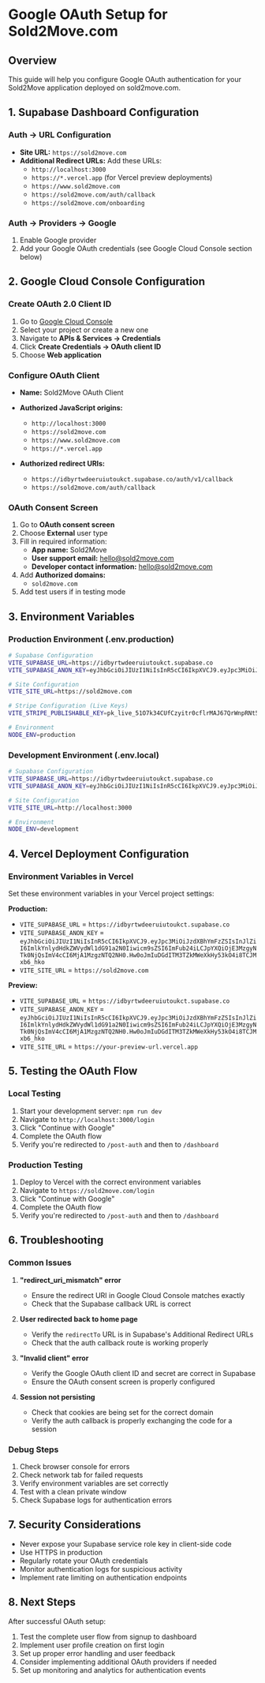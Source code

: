 # Google OAuth Setup for Sold2Move.com

## Overview
This guide will help you configure Google OAuth authentication for your Sold2Move application deployed on sold2move.com.

## 1. Supabase Dashboard Configuration

### Auth → URL Configuration
- **Site URL:** `https://sold2move.com`
- **Additional Redirect URLs:** Add these URLs:
  - `http://localhost:3000`
  - `https://*.vercel.app` (for Vercel preview deployments)
  - `https://www.sold2move.com`
  - `https://sold2move.com/auth/callback`
  - `https://sold2move.com/onboarding`

### Auth → Providers → Google
1. Enable Google provider
2. Add your Google OAuth credentials (see Google Cloud Console section below)

## 2. Google Cloud Console Configuration

### Create OAuth 2.0 Client ID
1. Go to [Google Cloud Console](https://console.cloud.google.com/)
2. Select your project or create a new one
3. Navigate to **APIs & Services → Credentials**
4. Click **Create Credentials → OAuth client ID**
5. Choose **Web application**

### Configure OAuth Client
- **Name:** Sold2Move OAuth Client
- **Authorized JavaScript origins:**
  - `http://localhost:3000`
  - `https://sold2move.com`
  - `https://www.sold2move.com`
  - `https://*.vercel.app`

- **Authorized redirect URIs:**
  - `https://idbyrtwdeeruiutoukct.supabase.co/auth/v1/callback`
  - `https://sold2move.com/auth/callback`

### OAuth Consent Screen
1. Go to **OAuth consent screen**
2. Choose **External** user type
3. Fill in required information:
   - **App name:** Sold2Move
   - **User support email:** hello@sold2move.com
   - **Developer contact information:** hello@sold2move.com
4. Add **Authorized domains:**
   - `sold2move.com`
5. Add test users if in testing mode

## 3. Environment Variables

### Production Environment (.env.production)
```bash
# Supabase Configuration
VITE_SUPABASE_URL=https://idbyrtwdeeruiutoukct.supabase.co
VITE_SUPABASE_ANON_KEY=eyJhbGciOiJIUzI1NiIsInR5cCI6IkpXVCJ9.eyJpc3MiOiJzdXBhYmFzZSIsInJlZiI6ImlkYnlydHdkZWVydWl1dG91a2N0Iiwicm9sZSI6ImFub24iLCJpYXQiOjE3MzgyNTk0NjQsImV4cCI6MjA1MzgzNTQ2NH0.Hw0oJmIuDGdITM3TZkMWeXkHy53kO4i8TCJMxb6_hko

# Site Configuration
VITE_SITE_URL=https://sold2move.com

# Stripe Configuration (Live Keys)
VITE_STRIPE_PUBLISHABLE_KEY=pk_live_51O7k34CUfCzyitr0cflrMAJ67QrWnpRNt5oTXIMwmbJDcv5IpTNJrqZa25y6gkNBs6Rs8DEcLrFhbVut0QtHvvqb00l7V8iihl

# Environment
NODE_ENV=production
```

### Development Environment (.env.local)
```bash
# Supabase Configuration
VITE_SUPABASE_URL=https://idbyrtwdeeruiutoukct.supabase.co
VITE_SUPABASE_ANON_KEY=eyJhbGciOiJIUzI1NiIsInR5cCI6IkpXVCJ9.eyJpc3MiOiJzdXBhYmFzZSIsInJlZiI6ImlkYnlydHdkZWVydWl1dG91a2N0Iiwicm9sZSI6ImFub24iLCJpYXQiOjE3MzgyNTk0NjQsImV4cCI6MjA1MzgzNTQ2NH0.Hw0oJmIuDGdITM3TZkMWeXkHy53kO4i8TCJMxb6_hko

# Site Configuration
VITE_SITE_URL=http://localhost:3000

# Environment
NODE_ENV=development
```

## 4. Vercel Deployment Configuration

### Environment Variables in Vercel
Set these environment variables in your Vercel project settings:

**Production:**
- `VITE_SUPABASE_URL` = `https://idbyrtwdeeruiutoukct.supabase.co`
- `VITE_SUPABASE_ANON_KEY` = `eyJhbGciOiJIUzI1NiIsInR5cCI6IkpXVCJ9.eyJpc3MiOiJzdXBhYmFzZSIsInJlZiI6ImlkYnlydHdkZWVydWl1dG91a2N0Iiwicm9sZSI6ImFub24iLCJpYXQiOjE3MzgyNTk0NjQsImV4cCI6MjA1MzgzNTQ2NH0.Hw0oJmIuDGdITM3TZkMWeXkHy53kO4i8TCJMxb6_hko`
- `VITE_SITE_URL` = `https://sold2move.com`

**Preview:**
- `VITE_SUPABASE_URL` = `https://idbyrtwdeeruiutoukct.supabase.co`
- `VITE_SUPABASE_ANON_KEY` = `eyJhbGciOiJIUzI1NiIsInR5cCI6IkpXVCJ9.eyJpc3MiOiJzdXBhYmFzZSIsInJlZiI6ImlkYnlydHdkZWVydWl1dG91a2N0Iiwicm9sZSI6ImFub24iLCJpYXQiOjE3MzgyNTk0NjQsImV4cCI6MjA1MzgzNTQ2NH0.Hw0oJmIuDGdITM3TZkMWeXkHy53kO4i8TCJMxb6_hko`
- `VITE_SITE_URL` = `https://your-preview-url.vercel.app`

## 5. Testing the OAuth Flow

### Local Testing
1. Start your development server: `npm run dev`
2. Navigate to `http://localhost:3000/login`
3. Click "Continue with Google"
4. Complete the OAuth flow
5. Verify you're redirected to `/post-auth` and then to `/dashboard`

### Production Testing
1. Deploy to Vercel with the correct environment variables
2. Navigate to `https://sold2move.com/login`
3. Click "Continue with Google"
4. Complete the OAuth flow
5. Verify you're redirected to `/post-auth` and then to `/dashboard`

## 6. Troubleshooting

### Common Issues

1. **"redirect_uri_mismatch" error**
   - Ensure the redirect URI in Google Cloud Console matches exactly
   - Check that the Supabase callback URL is correct

2. **User redirected back to home page**
   - Verify the `redirectTo` URL is in Supabase's Additional Redirect URLs
   - Check that the auth callback route is working properly

3. **"Invalid client" error**
   - Verify the Google OAuth client ID and secret are correct in Supabase
   - Ensure the OAuth consent screen is properly configured

4. **Session not persisting**
   - Check that cookies are being set for the correct domain
   - Verify the auth callback is properly exchanging the code for a session

### Debug Steps
1. Check browser console for errors
2. Check network tab for failed requests
3. Verify environment variables are set correctly
4. Test with a clean private window
5. Check Supabase logs for authentication errors

## 7. Security Considerations

- Never expose your Supabase service role key in client-side code
- Use HTTPS in production
- Regularly rotate your OAuth credentials
- Monitor authentication logs for suspicious activity
- Implement rate limiting on authentication endpoints

## 8. Next Steps

After successful OAuth setup:
1. Test the complete user flow from signup to dashboard
2. Implement user profile creation on first login
3. Set up proper error handling and user feedback
4. Consider implementing additional OAuth providers if needed
5. Set up monitoring and analytics for authentication events
